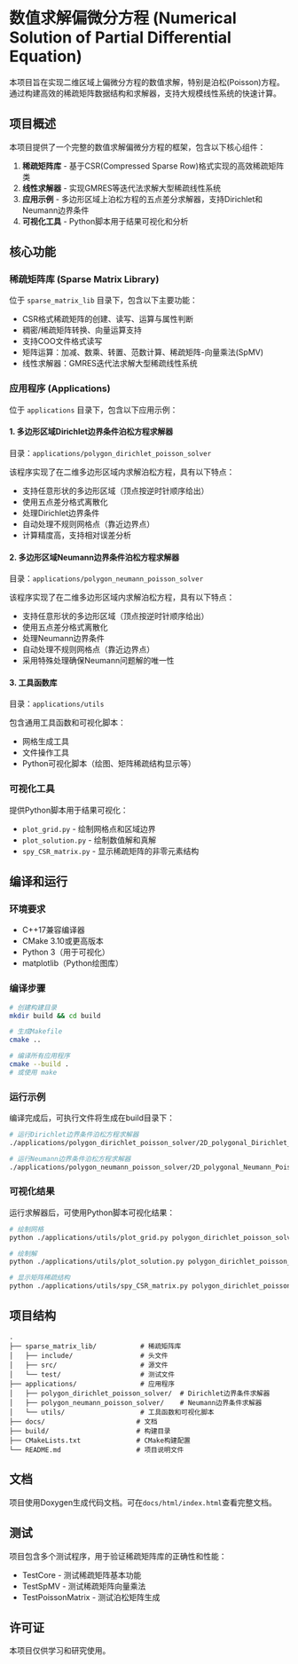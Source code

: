 # 数值求解偏微分方程 (Numerical Solution of Partial Differential Equation)

本项目旨在实现二维区域上偏微分方程的数值求解，特别是泊松(Poisson)方程。通过构建高效的稀疏矩阵数据结构和求解器，支持大规模线性系统的快速计算。

## 项目概述

本项目提供了一个完整的数值求解偏微分方程的框架，包含以下核心组件：

1. **稀疏矩阵库** - 基于CSR(Compressed Sparse Row)格式实现的高效稀疏矩阵类
2. **线性求解器** - 实现GMRES等迭代法求解大型稀疏线性系统
3. **应用示例** - 多边形区域上泊松方程的五点差分求解器，支持Dirichlet和Neumann边界条件
4. **可视化工具** - Python脚本用于结果可视化和分析

## 核心功能

### 稀疏矩阵库 (Sparse Matrix Library)
位于 `sparse_matrix_lib` 目录下，包含以下主要功能：

- CSR格式稀疏矩阵的创建、读写、运算与属性判断
- 稠密/稀疏矩阵转换、向量运算支持
- 支持COO文件格式读写
- 矩阵运算：加减、数乘、转置、范数计算、稀疏矩阵-向量乘法(SpMV)
- 线性求解器：GMRES迭代法求解大型稀疏线性系统

### 应用程序 (Applications)
位于 `applications` 目录下，包含以下应用示例：

#### 1. 多边形区域Dirichlet边界条件泊松方程求解器
目录：`applications/polygon_dirichlet_poisson_solver`

该程序实现了在二维多边形区域内求解泊松方程，具有以下特点：
- 支持任意形状的多边形区域（顶点按逆时针顺序给出）
- 使用五点差分格式离散化
- 处理Dirichlet边界条件
- 自动处理不规则网格点（靠近边界点）
- 计算精度高，支持相对误差分析

#### 2. 多边形区域Neumann边界条件泊松方程求解器
目录：`applications/polygon_neumann_poisson_solver`

该程序实现了在二维多边形区域内求解泊松方程，具有以下特点：
- 支持任意形状的多边形区域（顶点按逆时针顺序给出）
- 使用五点差分格式离散化
- 处理Neumann边界条件
- 自动处理不规则网格点（靠近边界点）
- 采用特殊处理确保Neumann问题解的唯一性

#### 3. 工具函数库
目录：`applications/utils`

包含通用工具函数和可视化脚本：
- 网格生成工具
- 文件操作工具
- Python可视化脚本（绘图、矩阵稀疏结构显示等）

### 可视化工具
提供Python脚本用于结果可视化：
- `plot_grid.py` - 绘制网格点和区域边界
- `plot_solution.py` - 绘制数值解和真解
- `spy_CSR_matrix.py` - 显示稀疏矩阵的非零元素结构

## 编译和运行

### 环境要求
- C++17兼容编译器
- CMake 3.10或更高版本
- Python 3（用于可视化）
- matplotlib（Python绘图库）

### 编译步骤
```bash
# 创建构建目录
mkdir build && cd build

# 生成Makefile
cmake ..

# 编译所有应用程序
cmake --build .
# 或使用 make
```

### 运行示例
编译完成后，可执行文件将生成在build目录下：

```bash
# 运行Dirichlet边界条件泊松方程求解器
./applications/polygon_dirichlet_poisson_solver/2D_polygonal_Dirichlet_Poisson_problem

# 运行Neumann边界条件泊松方程求解器
./applications/polygon_neumann_poisson_solver/2D_polygonal_Neumann_Poisson_problem
```

### 可视化结果
运行求解器后，可使用Python脚本可视化结果：

```bash
# 绘制网格
python ./applications/utils/plot_grid.py polygon_dirichlet_poisson_solver

# 绘制解
python ./applications/utils/plot_solution.py polygon_dirichlet_poisson_solver grid_X grid_Y U_exact exact_solution

# 显示矩阵稀疏结构
python ./applications/utils/spy_CSR_matrix.py polygon_dirichlet_poisson_solver matrix_A spy_matrix
```

## 项目结构

```
.
├── sparse_matrix_lib/           # 稀疏矩阵库
│   ├── include/                 # 头文件
│   ├── src/                     # 源文件
│   └── test/                    # 测试文件
├── applications/                # 应用程序
│   ├── polygon_dirichlet_poisson_solver/  # Dirichlet边界条件求解器
│   ├── polygon_neumann_poisson_solver/    # Neumann边界条件求解器
│   └── utils/                   # 工具函数和可视化脚本
├── docs/                       # 文档
├── build/                      # 构建目录
├── CMakeLists.txt              # CMake构建配置
└── README.md                   # 项目说明文件
```

## 文档

项目使用Doxygen生成代码文档。可在`docs/html/index.html`查看完整文档。

## 测试

项目包含多个测试程序，用于验证稀疏矩阵库的正确性和性能：
- TestCore - 测试稀疏矩阵基本功能
- TestSpMV - 测试稀疏矩阵向量乘法
- TestPoissonMatrix - 测试泊松矩阵生成

## 许可证

本项目仅供学习和研究使用。
